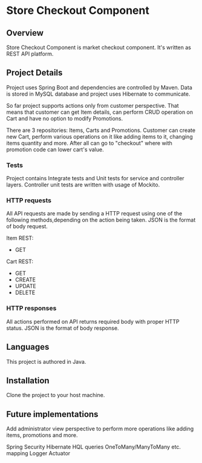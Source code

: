 # Store Checkout Component

## Overview

Store Checkout Component is market checkout component.
It's written as REST API platform.

## Project Details

Project uses Spring Boot and dependencies are controlled by Maven.
Data is stored in MySQL database and project uses Hibernate to communicate.

So far project supports actions only from customer perspective. That means that customer can get Item details, can perform CRUD operation on Cart and have no option to modify Promotions.

There are 3 repositories: Items, Carts and Promotions.
Customer can create new Cart, perform various operations on it like adding items to it, changing items quantity and more. After all can go to "checkout" where with promotion code can lower cart's value.

### Tests

Project contains Integrate tests and Unit tests for service and controller layers.
Controller unit tests are written with usage of Mockito.

### HTTP requests

All API requests are made by sending a HTTP request using one of the following methods,depending on the action being taken. JSON is the format of body request.

Item REST:
* GET

Cart REST:
* GET
* CREATE
* UPDATE
* DELETE

### HTTP responses

All actions performed on API returns required body with proper HTTP status.
JSON is the format of body response.

## Languages

This project is authored in Java.

## Installation

Clone the project to your host machine.

## Future implementations

Add administrator view perspective to perform more operations like adding items, promotions and more.

Spring Security
Hibernate HQL queries
OneToMany/ManyToMany etc. mapping
Logger
Actuator